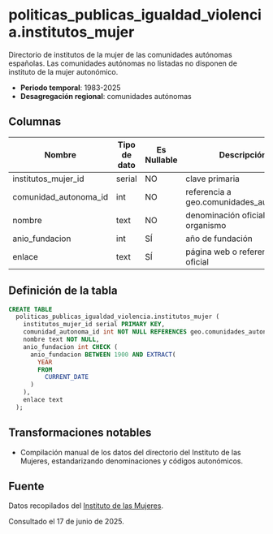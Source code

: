 # politicas_publicas_igualdad_violencia.institutos_mujer

Directorio de institutos de la mujer de las comunidades autónomas españolas. Las comunidades autónomas no listadas no disponen de instituto de la mujer autonómico.

- **Periodo temporal**: 1983-2025
- **Desagregación regional**: comunidades autónomas

## Columnas

| Nombre | Tipo de dato | Es Nullable | Descripción |
| --- | --- | --- | --- |
| institutos_mujer_id | serial | NO | clave primaria |
| comunidad_autonoma_id | int | NO | referencia a geo.comunidades_autonomas |
| nombre | text | NO | denominación oficial del organismo |
| anio_fundacion | int | SÍ | año de fundación |
| enlace | text | SÍ | página web o referencia oficial |

## Definición de la tabla

```sql
CREATE TABLE
  politicas_publicas_igualdad_violencia.institutos_mujer (
    institutos_mujer_id serial PRIMARY KEY,
    comunidad_autonoma_id int NOT NULL REFERENCES geo.comunidades_autonomas (comunidad_autonoma_id),
    nombre text NOT NULL,
    anio_fundacion int CHECK (
      anio_fundacion BETWEEN 1900 AND EXTRACT(
        YEAR
        FROM
          CURRENT_DATE
      )
    ),
    enlace text
  );
```

## Transformaciones notables

- Compilación manual de los datos del directorio del Instituto de las Mujeres, estandarizando denominaciones y códigos autonómicos.

## Fuente

Datos recopilados del <a href="https://www.inmujeres.gob.es/servRecursos/OrganismosIgualdad/AmbitoEstatal/AmbitoEstatal.htm" target="_blank">Instituto de las Mujeres</a>.

Consultado el 17 de junio de 2025.
